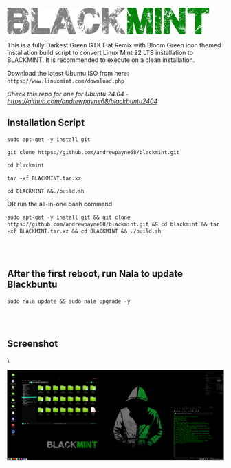 ![image-1](https://github.com/andrewpayne68/blackmint/blob/e82ed3194802f0282509b70e612ace1faa20fdd9/BLACKMINT%20logo.png)

This is a fully Darkest Green GTK Flat Remix with Bloom Green icon themed installation build script to convert Linux Mint 22 LTS installation to BLACKMINT. It is recommended to execute on a clean installation.  

Download the latest Ubuntu ISO from here: ` https://www.linuxmint.com/download.php `

_Check this repo for one for Ubuntu 24.04 - https://github.com/andrewpayne68/blackbuntu2404_


Installation Script
-

```
sudo apt-get -y install git
```
```
git clone https://github.com/andrewpayne68/blackmint.git
```
```
cd blackmint
```
```
tar -xf BLACKMINT.tar.xz
```
```
cd BLACKMINT &&./build.sh
```

OR run the all-in-one bash command
```
sudo apt-get -y install git && git clone https://github.com/andrewpayne68/blackmint.git && cd blackmint && tar -xf BLACKMINT.tar.xz && cd BLACKMINT && ./build.sh
```
\
\
After the first reboot, run Nala to update Blackbuntu
-
```
sudo nala update && sudo nala upgrade -y
```

\
\
Screenshot
-
\

![image-1](https://github.com/andrewpayne68/blackmint/blob/f90b48fa3562ddd7eb5f935f513fa60a3fedf0a2/Screenshot%202024-09-08%20183216.png)



